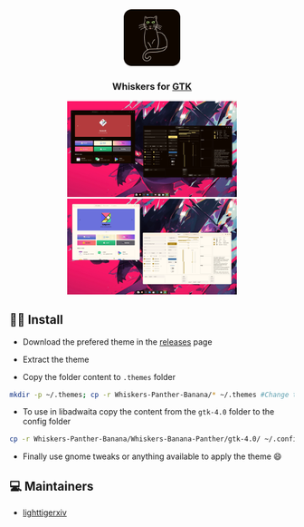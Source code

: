 <div align="center">

<img src="https://raw.githubusercontent.com/Whiskers-Color-Scheme/assets/main/logos/logo-rounded.webp" width="100">

### Whiskers for [GTK](https://www.gtk.org/)

<div>
    <img src="panther-preview.webp" width="300">
    <img src="tiger-preview.webp" width="300">
</div>
</div>

## 👷‍♂️ Install

- Download the prefered theme in the [releases](https://github.com/Whiskers-Color-Scheme/gtk/releases/) page

- Extract the theme

- Copy the folder content to `.themes` folder
```bash
mkdir -p ~/.themes; cp -r Whiskers-Panther-Banana/* ~/.themes #Change the folder name to your downloaded theme
```         

- To use in libadwaita copy the content from the `gtk-4.0` folder to the config folder
```bash
cp -r Whiskers-Panther-Banana/Whiskers-Banana-Panther/gtk-4.0/ ~/.config/gtk-4.0
```

- Finally use gnome tweaks or anything available to apply the theme 😄

## 💻 Maintainers

- [lighttigerxiv](https://github.com/lighttigerxiv)

